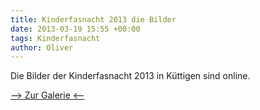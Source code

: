 ```yaml
---
title: Kinderfasnacht 2013 die Bilder
date: 2013-03-19 15:55 +00:00
tags: Kinderfasnacht
author: Oliver
---
```


Die Bilder der Kinderfasnacht 2013 in Küttigen sind online.

[--> Zur Galerie <--](https://picasaweb.google.com/103759103677624128899/Kinderfasnacht2013?feat=email#slideshow/5856411981396216018)